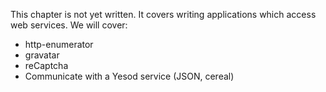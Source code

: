 This chapter is not yet written. It covers writing applications which access web services. We will cover:

* http-enumerator
* gravatar
* reCaptcha
* Communicate with a Yesod service (JSON, cereal)
